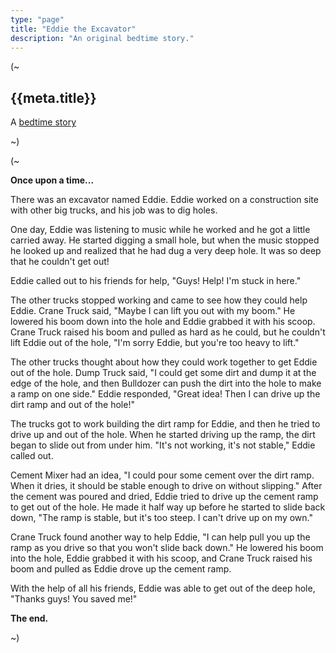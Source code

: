 ```yaml
---
type: "page"
title: "Eddie the Excavator"
description: "An original bedtime story."
---
```


(~

## {{meta.title}}

A [bedtime story](/bedtime-stories)

~)

(~

**Once upon a time...**

There was an excavator named Eddie. Eddie worked on a construction site with other big trucks, and his job was to dig holes.

One day, Eddie was listening to music while he worked and he got a little carried away. He started digging a small hole, but when the music stopped he looked up and realized that he had dug a very deep hole. It was so deep that he couldn't get out!

Eddie called out to his friends for help, "Guys! Help! I'm stuck in here."

The other trucks stopped working and came to see how they could help Eddie. Crane Truck said, "Maybe I can lift you out with my boom." He lowered his boom down into the hole and Eddie grabbed it with his scoop. Crane Truck raised his boom and pulled as hard as he could, but he couldn't lift Eddie out of the hole, "I'm sorry Eddie, but you're too heavy to lift."

The other trucks thought about how they could work together to get Eddie out of the hole. Dump Truck said, "I could get some dirt and dump it at the edge of the hole, and then Bulldozer can push the dirt into the hole to make a ramp on one side." Eddie responded, "Great idea! Then I can drive up the dirt ramp and out of the hole!"

The trucks got to work building the dirt ramp for Eddie, and then he tried to drive up and out of the hole. When he started driving up the ramp, the dirt began to slide out from under him. "It's not working, it's not stable," Eddie called out.

Cement Mixer had an idea, "I could pour some cement over the dirt ramp. When it dries, it should be stable enough to drive on without slipping." After the cement was poured and dried, Eddie tried to drive up the cement ramp to get out of the hole. He made it half way up before he started to slide back down, "The ramp is stable, but it's too steep. I can't drive up on my own."

Crane Truck found another way to help Eddie, "I can help pull you up the ramp as you drive so that you won't slide back down." He lowered his boom into the hole, Eddie grabbed it with his scoop, and Crane Truck raised his boom and pulled as Eddie drove up the cement ramp.

With the help of all his friends, Eddie was able to get out of the deep hole, "Thanks guys! You saved me!"

**The end.**

~)